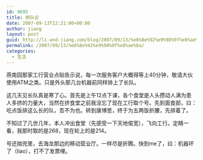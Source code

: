```yaml
---
id: 9695
title: 排队论
date: 2007-09-13T12:21:00+00:00
author: jiang
layout: post
guid: http://li-and-jiang.com/blog/2007/09/13/%e6%8e%92%e9%98%9f%e8%ae%ba/
permalink: /2007/09/13/%e6%8e%92%e9%98%9f%e8%ae%ba/
categories:
  - 生活
---
```

</p> 

燕南园那家工行营业点贴告示说，每一次服务客户大概得等上40分钟，敬请大伙使用ATM之类。只是外头那几台机器前同样排上了长队。 

这几天见长队真是寒了心。首先是上午12点下课，各个食堂是人头攒动人满为患人多挤的力量大，当然在挤食堂之前我没忘了现在工行取个号。先到面食部，曰：吃点饭排这么长的队，吾不为也。转到康博思，终于为五两饭折腰，先排着了。 

不知过了几世几年，本人冲出食堂（先感受一下天地偌宽），飞向工行。定睛一看，我那时取的是268，现在轮上的是214。 

号还揣兜里，去海龙那边的移动营业厅。一样尽是折腾。快到me了，曰：机器坏了（liao），打不了发票哩。